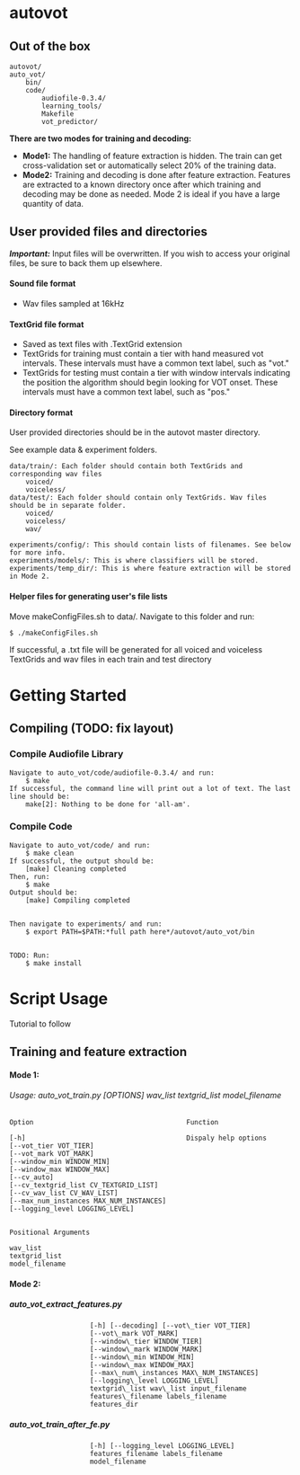 autovot
=======
    
## Out of the box

    autovot/
    auto_vot/
        bin/
        code/
            audiofile-0.3.4/
            learning_tools/
            Makefile
            vot_predictor/
            
**There are two modes for training and decoding:**
* **Mode1:** The handling of feature extraction is hidden. The train can get cross-validation set or automatically select 20% of the training data. 
* **Mode2:** Training and decoding is done after feature extraction. Features are extracted to a known directory once after which training and decoding may be done as needed. Mode 2 is ideal if you have a large quantity of data.

## User provided files and directories
***Important:*** Input files will be overwritten. If you wish to access your original files, be sure to back them up elsewhere.

#### Sound file format
* Wav files sampled at 16kHz

#### TextGrid file format
* Saved as text files with .TextGrid extension
* TextGrids for training must contain a tier with hand measured vot intervals. These intervals must have a common text label, such as "vot."
* TextGrids for testing must contain a tier with window intervals indicating the position the algorithm should begin looking for VOT onset. These intervals must have a common text label, such as "pos."

#### Directory format
User provided directories should be in the autovot master directory.

See example data & experiment folders.

    data/train/: Each folder should contain both TextGrids and corresponding wav files
        voiced/
        voiceless/
    data/test/: Each folder should contain only TextGrids. Wav files should be in separate folder.
        voiced/
        voiceless/
        wav/
    
    experiments/config/: This should contain lists of filenames. See below for more info.
    experiments/models/: This is where classifiers will be stored.
    experiments/temp_dir/: This is where feature extraction will be stored in Mode 2.

#### Helper files for generating user's file lists
Move makeConfigFiles.sh to data/. Navigate to this folder and run:

    $ ./makeConfigFiles.sh
    
If successful, a .txt file will be generated for all voiced and voiceless TextGrids and wav files in each train and test directory
    
# Getting Started
## Compiling (TODO: fix layout)
### Compile Audiofile Library

    Navigate to auto_vot/code/audiofile-0.3.4/ and run:
        $ make
    If successful, the command line will print out a lot of text. The last line should be:
        make[2]: Nothing to be done for 'all-am'.

### Compile Code

    Navigate to auto_vot/code/ and run:
        $ make clean
    If successful, the output should be:
        [make] Cleaning completed
    Then, run:
        $ make
    Output should be:
        [make] Compiling completed
    

    Then navigate to experiments/ and run:
        $ export PATH=$PATH:*full path here*/autovot/auto_vot/bin
        
        
    TODO: Run:
        $ make install

# Script Usage
Tutorial to follow

## Training and feature extraction

#### Mode 1:  
###### Usage: auto\_vot\_train.py [OPTIONS] wav\_list textgrid\_list model_filename 

    Option                                      Function
    
    [-h]                                        Dispaly help options
    [--vot_tier VOT_TIER] 
    [--vot_mark VOT_MARK]
    [--window_min WINDOW_MIN] 
    [--window_max WINDOW_MAX]
    [--cv_auto] 
    [--cv_textgrid_list CV_TEXTGRID_LIST]
    [--cv_wav_list CV_WAV_LIST]
    [--max_num_instances MAX_NUM_INSTANCES]
    [--logging_level LOGGING_LEVEL]


    Positional Arguments
    
    wav_list 
    textgrid_list 
    model_filename
                

#### Mode 2: 
##### auto\_vot\_extract_features.py

                        [-h] [--decoding] [--vot\_tier VOT_TIER]
                        [--vot\_mark VOT_MARK]
                        [--window\_tier WINDOW_TIER]
                        [--window\_mark WINDOW_MARK]
                        [--window\_min WINDOW_MIN]
                        [--window\_max WINDOW_MAX]
                        [--max\_num\_instances MAX\_NUM_INSTANCES]
                        [--logging\_level LOGGING_LEVEL]
                        textgrid\_list wav\_list input_filename
                        features\_filename labels_filename
                        features_dir
                        
##### auto\_vot\_train\_after_fe.py

                        [-h] [--logging_level LOGGING_LEVEL]
                        features_filename labels_filename
                        model_filename



